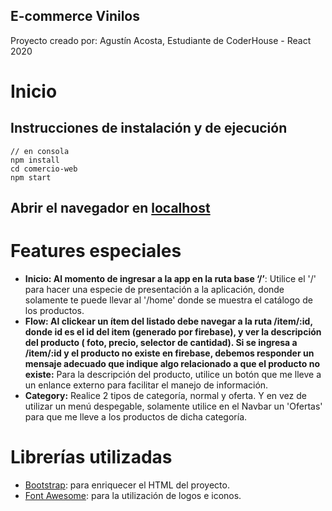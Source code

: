 ## E-commerce Vinilos
Proyecto creado por: Agustín Acosta, Estudiante de CoderHouse - React 2020


# Inicio


## Instrucciones de instalación y de ejecución
    // en consola
    npm install
    cd comercio-web
    npm start

## Abrir el navegador en [localhost](https:\\localhost:3000)

# Features especiales
- **Inicio: Al momento de ingresar a la app en la ruta base ‘/’**:  Utilice el '/' para hacer una especie de presentación a la aplicación, donde solamente te puede llevar al '/home' donde se muestra el catálogo de los productos.
- **Flow: Al clickear un ítem del listado debe navegar a la ruta /item/:id, donde id es el id del item (generado por firebase), y ver la descripción del producto ( foto, precio, selector de cantidad). Si se ingresa a /item/:id y el producto no existe en firebase, debemos responder un mensaje adecuado que indique algo relacionado a que el producto no existe:** Para la descripción del producto, utilice un botón que me lleve a un enlance externo para facilitar el manejo de información.
- **Category:** Realice 2 tipos de categoría, normal y oferta. Y en vez de utilizar un menú despegable, solamente utilice en el Navbar un 'Ofertas' para que me lleve a los productos de dicha categoría.

# Librerías utilizadas
- [Bootstrap](https://getbootstrap.com/): para enriquecer el HTML del proyecto.
- [Font Awesome](https://fontawesome.com/): para la utilización de logos e iconos.



